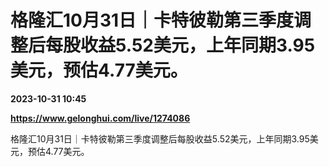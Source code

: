 # 格隆汇10月31日｜卡特彼勒第三季度调整后每股收益5.52美元，上年同期3.95美元，预估4.77美元。

**2023-10-31 10:45**

**https://www.gelonghui.com/live/1274086**

格隆汇10月31日｜卡特彼勒第三季度调整后每股收益5.52美元，上年同期3.95美元，预估4.77美元。